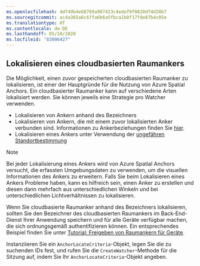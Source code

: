 ```yaml
---
ms.openlocfilehash: 4df49b4e68769a907423c4edef9f8820df4d20b7
ms.sourcegitcommit: ac4a365a6c6ffa6b6a5fbca1b8f17fde87b4c05e
ms.translationtype: HT
ms.contentlocale: de-DE
ms.lasthandoff: 05/10/2020
ms.locfileid: "83006427"
---
```

## <a name="locate-a-cloud-spatial-anchor"></a>Lokalisieren eines cloudbasierten Raumankers

Die Möglichkeit, einen zuvor gespeicherten cloudbasierten Raumanker zu lokalisieren, ist einer der Hauptgründe für die Nutzung von Azure Spatial Anchors. Ein cloudbasierter Raumanker kann auf verschiedene Arten lokalisiert werden. Sie können jeweils eine Strategie pro Watcher verwenden.
- Lokalisieren von Ankern anhand des Bezeichners
- Lokalisieren von Ankern, die mit einem zuvor lokalisierten Anker verbunden sind. Informationen zu Ankerbeziehungen finden Sie [hier](/azure/spatial-anchors/concepts/anchor-relationships-way-finding/).
- Lokalisieren eines Ankers unter Verwendung der [ungefähren Standortbestimmung](/azure/spatial-anchors/concepts/coarse-reloc/)

> [!NOTE]
> Bei jeder Lokalisierung eines Ankers wird von Azure Spatial Anchors versucht, die erfassten Umgebungsdaten zu verwenden, um die visuellen Informationen des Ankers zu erweitern. Falls Sie beim Lokalisieren eines Ankers Probleme haben, kann es hilfreich sein, einen Anker zu erstellen und diesen dann mehrfach aus unterschiedlichen Winkeln und bei unterschiedlichen Lichtverhältnissen zu lokalisieren.

Wenn Sie cloudbasierte Raumanker anhand des Bezeichners lokalisieren, sollten Sie den Bezeichner des cloudbasierten Raumankers im Back-End-Dienst Ihrer Anwendung speichern und für alle Geräte verfügbar machen, die sich ordnungsgemäß authentifizieren können. Ein entsprechendes Beispiel finden Sie unter [Tutorial: Freigeben von Raumankern für Geräte](/azure/spatial-anchors/tutorials/tutorial-share-anchors-across-devices/).

Instanziieren Sie ein `AnchorLocateCriteria`-Objekt, legen Sie die zu suchenden IDs fest, und rufen Sie die `CreateWatcher`-Methode für die Sitzung auf, indem Sie Ihr `AnchorLocateCriteria`-Objekt angeben.